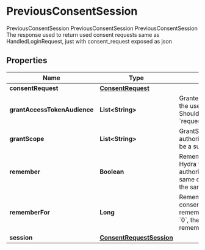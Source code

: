 

# PreviousConsentSession

PreviousConsentSession PreviousConsentSession PreviousConsentSession The response used to return used consent requests same as HandledLoginRequest, just with consent_request exposed as json
## Properties

Name | Type | Description | Notes
------------ | ------------- | ------------- | -------------
**consentRequest** | [**ConsentRequest**](ConsentRequest.md) |  |  [optional]
**grantAccessTokenAudience** | **List&lt;String&gt;** | GrantedAudience sets the audience the user authorized the client to use. Should be a subset of &#x60;requested_access_token_audience&#x60;. |  [optional]
**grantScope** | **List&lt;String&gt;** | GrantScope sets the scope the user authorized the client to use. Should be a subset of &#x60;requested_scope&#x60; |  [optional]
**remember** | **Boolean** | Remember, if set to true, tells ORY Hydra to remember this consent authorization and reuse it if the same client asks the same user for the same, or a subset of, scope. |  [optional]
**rememberFor** | **Long** | RememberFor sets how long the consent authorization should be remembered for in seconds. If set to &#x60;0&#x60;, the authorization will be remembered indefinitely. |  [optional]
**session** | [**ConsentRequestSession**](ConsentRequestSession.md) |  |  [optional]



